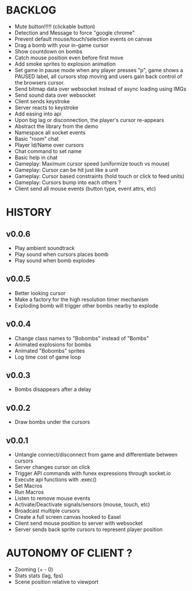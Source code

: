 

# BACKLOG
- Mute button!!!!! (clickable button)
- Detection and Message to force "google chrome"
- Prevent default mouse/touch/selection events on canvas
- Drag a bomb with your in-game cursor
- Show countdown on bombs
- Catch mouse position even before first move
- Add smoke sprites to explosion animation
- Set game in pause mode when any player presses "p", game shows a PAUSED label, all cursors stop moving and users gain back control of the browsers cursor.
- Send bitmap data over websocket instead of async loading using IMGs
- Send sound data over websocket
- Client sends keystroke
- Server reacts to keystroke
- Add easing into api
- Upon big lag or disconnection, the player's cursor re-appears
- Abstract the library from the demo
- Namespace all socket events
- Basic "room" chat
- Player Id/Name over cursors
- Chat command to set name
- Basic help in chat
- Gameplay: Maximum cursor speed (uniformize touch vs mouse)
- Gameplay: Cursor can be hit just like a unit
- Gameplay: Cursor based constraints (hold touch or click to feed units)
- Gameplay: Cursors bump into each others ?
- Client send all mouse events (button type, event attrs, etc)


# HISTORY

## v0.0.6

- Play ambient soundtrack
- Play sound when cursors places bomb
- Play sound when bomb explodes

## v0.0.5

- Better looking cursor
- Make a factory for the high resolution timer mechanism
- Exploding bomb will trigger other bombs nearby to explode

## v0.0.4

- Change class names to "Bobombs" instead of "Bombs"
- Animated explosions for bombs
- Animated "Bobombs" sprites
- Log time cost of game loop

## v0.0.3

- Bombs disappears after a delay

## v0.0.2
- Draw bombs under the cursors

## v0.0.1
- Untangle connect/disconnect from game and differentiate between cursors
- Server changes cursor on click
- Trigger API commands with funex expressions through socket.io
- Execute api functions with .exec()
- Set Macros
- Run Macros
- Listen to remove mouse events
- Activate/Deactivate signals/sensors (mouse, touch, etc)
- Broadcast multiple cursors
- Create a full screen canvas hooked to Easel
- Client send mouse position to server with websocket
- Server sends back sprite cursors to represent player position


# AUTONOMY OF CLIENT ?
- Zooming (+ - 0)
- Stats stats (lag, fps)
- Scene position relative to viewport
